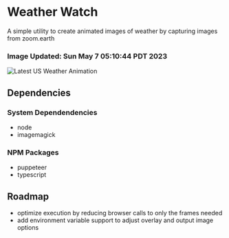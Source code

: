 # Weather Watch

A simple utility to create animated images of weather by capturing images from zoom.earth

### Image Updated: Sun May  7 05:10:44 PDT 2023

![Latest US Weather Animation](animations/2023-05-07.webp)

## Dependencies
### System Dependendencies
* node
* imagemagick
### NPM Packages
* puppeteer
* typescript

## Roadmap
* optimize execution by reducing browser calls to only the frames needed
* add environment variable support to adjust overlay and output image options
